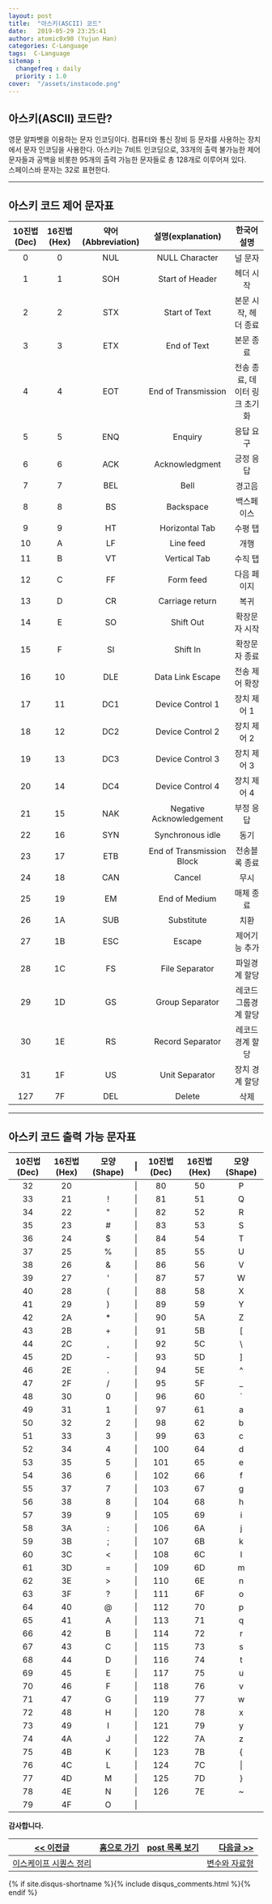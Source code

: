 ```yaml
---
layout: post
title:  "아스키(ASCII) 코드"
date:   2019-05-29 23:25:41
author: atomic0x90 (Yujun Han)
categories: C-Language
tags:  C-Language
sitemap :
  changefreq : daily
  priority : 1.0
cover:  "/assets/instacode.png"
---
```


## 아스키(ASCII) 코드란?

영문 알파벳을 이용하는 문자 인코딩이다. 컴퓨터와 통신 장비 등 문자를 사용하는 장치에서 문자 인코딩을 사용한다. 
아스키는 7비트 인코딩으로, 33개의 출력 불가능한 제어 문자들과 공백을 비롯한 95개의 출력 가능한 문자들로 총 128개로 이루어져 있다.  
스페이스바 문자는 32로 표현한다.



---

## 아스키 코드 제어 문자표

10진법(Dec)	|16진법(Hex)	|약어(Abbreviation)	|설명(explanation)		|한국어 설명
:------:	|:------:	|:------:		|:------:			|:------:
0		|0		|NUL			|NULL Character			|널 문자
1		|1		|SOH			|Start of Header		|헤더 시작
2		|2		|STX			|Start of Text			|본문 시작, 헤더 종료
3		|3		|ETX			|End of Text			|본문 종료
4		|4		|EOT			|End of Transmission		|전송 종료, 데이터 링크 초기화
5		|5		|ENQ			|Enquiry			|응답 요구
6		|6		|ACK			|Acknowledgment			|긍정 응답
7		|7		|BEL			|Bell				|경고음
8		|8		|BS			|Backspace			|백스페이스
9		|9		|HT			|Horizontal Tab			|수평 탭
10		|A		|LF			|Line feed			|개행
11		|B		|VT			|Vertical Tab			|수직 탭
12		|C		|FF			|Form feed			|다음 페이지
13		|D		|CR			|Carriage return		|복귀
14		|E		|SO			|Shift Out			|확장문자 시작
15		|F		|SI			|Shift In			|확장문자 종료
16		|10		|DLE			|Data Link Escape		|전송 제어 확장
17		|11		|DC1			|Device Control 1		|장치 제어 1
18		|12		|DC2			|Device Control 2		|장치 제어 2
19		|13		|DC3			|Device Control 3		|장치 제어 3
20		|14		|DC4			|Device Control 4		|장치 제어 4
21		|15		|NAK			|Negative Acknowledgement	|부정 응답
22		|16		|SYN			|Synchronous idle		|동기
23		|17		|ETB			|End of Transmission Block	|전송블록 종료
24		|18		|CAN			|Cancel				|무시
25		|19		|EM			|End of Medium			|매체 종료
26		|1A		|SUB			|Substitute			|치환
27		|1B		|ESC			|Escape				|제어기능 추가
28		|1C		|FS			|File Separator			|파일경계 할당
29		|1D		|GS			|Group Separator		|레코드 그룹경계 할당
30		|1E		|RS			|Record Separator		|레코드 경계 할당
31		|1F		|US			|Unit Separator			|장치 경계 할당
127		|7F		|DEL			|Delete				|삭제

---

## 아스키 코드 출력 가능 문자표

10진법(Dec)	|16진법(Hex)	|모양(Shape)	|&#124;		|10진법(Dec)	|16진법(Hex)	|모양(Shape)
:------:	|:------:	|:------:	|:------:	|:------:	|:------:	|:------:
32		|20		|&nbsp;		|&#124;		|80		|50		|P
33		|21		|!		|&#124;		|81		|51		|Q
34		|22		|"		|&#124;		|82		|52		|R
35		|23		|#		|&#124;		|83		|53		|S
36		|24		|$		|&#124;		|84		|54		|T
37		|25		|%		|&#124;		|85		|55		|U
38		|26		|&		|&#124;		|86		|56		|V
39		|27		|'		|&#124;		|87		|57		|W
40		|28		|(		|&#124;		|88		|58		|X
41		|29		|)		|&#124;		|89		|59		|Y
42		|2A		|\*		|&#124;		|90		|5A		|Z
43		|2B		|+		|&#124;		|91		|5B		|[
44		|2C		|,		|&#124;		|92		|5C		|\\
45		|2D		|-		|&#124;		|93		|5D		|]
46		|2E		|.		|&#124;		|94		|5E		|^
47		|2F		|/		|&#124;		|95		|5F		|\_
48		|30		|0		|&#124;		|96		|60		|\`
49		|31		|1		|&#124;		|97		|61		|a
50		|32		|2		|&#124;		|98		|62		|b
51		|33		|3		|&#124;		|99		|63		|c
52		|34		|4		|&#124;		|100		|64		|d
53		|35		|5		|&#124;		|101		|65		|e
54		|36		|6		|&#124;		|102		|66		|f
55		|37		|7		|&#124;		|103		|67		|g
56		|38		|8		|&#124;		|104		|68		|h
57		|39		|9		|&#124;		|105		|69		|i
58		|3A		|:		|&#124;		|106		|6A		|j
59		|3B		|;		|&#124;		|107		|6B		|k
60		|3C		|<		|&#124;		|108		|6C		|l
61		|3D		|=		|&#124;		|109		|6D		|m
62		|3E		|>		|&#124;		|110		|6E		|n
63		|3F		|?		|&#124;		|111		|6F		|o
64		|40		|@		|&#124;		|112		|70		|p
65		|41		|A		|&#124;		|113		|71		|q
66		|42		|B		|&#124;		|114		|72		|r
67		|43		|C		|&#124;		|115		|73		|s
68		|44		|D		|&#124;		|116		|74		|t
69		|45		|E		|&#124;		|117		|75		|u
70		|46		|F		|&#124;		|118		|76		|v
71		|47		|G		|&#124;		|119		|77		|w
72		|48		|H		|&#124;		|120		|78		|x
73		|49		|I		|&#124;		|121		|79		|y
74		|4A		|J		|&#124;		|122		|7A		|z
75		|4B		|K		|&#124;		|123		|7B		|{
76		|4C		|L		|&#124;		|124		|7C		|&#124;
77		|4D		|M		|&#124;		|125		|7D		|}
78		|4E		|N		|&#124;		|126		|7E		|~
79		|4F		|O		|&#124;		|&nbsp;		|&nbsp;		|&nbsp;



**감사합니다.**



[\<\< 이전글][0]		|[홈으로 가기][1]       |[post 목록 보기][2]    |[다음글 \>\>][3]
------          		|:------:               |:------:               |------:
[이스케이프 시퀀스 정리][0]	|			|			|[변수와 자료형][3]


[0]: https://atomic0x90.github.io/c-language/2019/05/28/C-Language-escape-sequence.html "이스케이프 시퀀스 정리"
[1]: https://atomic0x90.github.io/ "home"
[2]: https://atomic0x90.github.io/posts/ "posts"
[3]: https://atomic0x90.github.io/c-language/2019/05/30/Variables-and-data-types.html "변수와 자료형"

{% if site.disqus-shortname %}{% include disqus_comments.html %}{% endif %}


